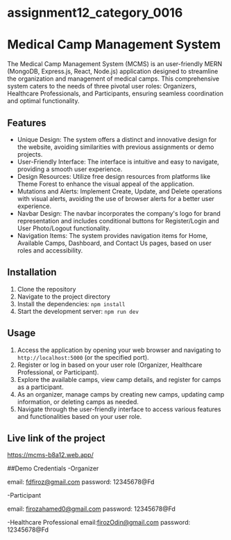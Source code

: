 # assignment12_category_0016

# Medical Camp Management System

The Medical Camp Management System (MCMS) is an user-friendly MERN (MongoDB, Express.js, React, Node.js) application designed to streamline the organization and management of medical camps. This comprehensive system caters to the needs of three pivotal user roles: Organizers, Healthcare Professionals, and Participants, ensuring seamless coordination and optimal functionality.

## Features

- Unique Design: The system offers a distinct and innovative design for the website, avoiding similarities with previous assignments or demo projects.
- User-Friendly Interface: The interface is intuitive and easy to navigate, providing a smooth user experience.
- Design Resources: Utilize free design resources from platforms like Theme Forest to enhance the visual appeal of the application.
- Mutations and Alerts: Implement Create, Update, and Delete operations with visual alerts, avoiding the use of browser alerts for a better user experience.
- Navbar Design: The navbar incorporates the company's logo for brand representation and includes conditional buttons for Register/Login and User Photo/Logout functionality.
- Navigation Items: The system provides navigation items for Home, Available Camps, Dashboard, and Contact Us pages, based on user roles and accessibility.

## Installation

1. Clone the repository
2. Navigate to the project directory
3. Install the dependencies: `npm install`
4. Start the development server: `npm run dev`

## Usage

1. Access the application by opening your web browser and navigating to `http://localhost:5000` (or the specified port).
2. Register or log in based on your user role (Organizer, Healthcare Professional, or Participant).
3. Explore the available camps, view camp details, and register for camps as a participant.
4. As an organizer, manage camps by creating new camps, updating camp information, or deleting camps as needed.
5. Navigate through the user-friendly interface to access various features and functionalities based on your user role.

## Live link of the project
https://mcms-b8a12.web.app/

##Demo Credentials
-Organizer

email: fdfiroz@gmail.com
password: 12345678@Fd

-Participant

email: firozahamed0@gmail.com
password: 12345678@Fd

-Healthcare Professional
email:firozOdin@gmail.com
password: 12345678@Fd